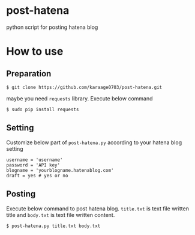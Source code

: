 # post-hatena
python script for posting hatena blog

# How to use
## Preparation
~~~~
$ git clone https://github.com/karaage0703/post-hatena.git
~~~~

maybe you need <code>requests</code> library. Execute below command

~~~~
$ sudo pip install requests
~~~~

## Setting
 Customize below part of `post-hatena.py` according to your hatena blog setting

~~~~
username = 'username'
password = 'API key'
blogname = 'yourblogname.hatenablog.com'
draft = yes # yes or no
~~~~
## Posting
 Execute below command to post hatena blog. `title.txt` is text file written title and `body.txt` is text file written content.

~~~~
$ post-hatena.py title.txt body.txt
~~~~
